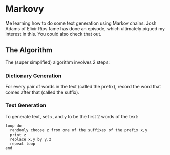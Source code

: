 Markovy
=======

Me learning how to do some text generation using Markov chains. Josh Adams of Elixir Rips fame has done an episode, which ultimately piqued my interest in this. You could also check that out.

## The Algorithm

The (super simplified) algorithm involves 2 steps:

### Dictionary Generation

For every pair of words in the text (called the prefix), record the word that comes after that (called the suffix). 

### Text Generation

To generate text, set `x`, and `y` to be the first 2 words of the text:

```
loop do
  randomly choose z from one of the suffixes of the prefix x,y
  print z
  replace x,y by y,z
  repeat loop
end
```

